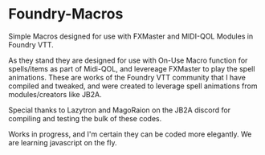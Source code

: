 # Foundry-Macros

Simple Macros designed for use with FXMaster and MIDI-QOL Modules in Foundry VTT.

As they stand they are designed for use with On-Use Macro function for spells/items as part of Midi-QOL, and levereage FXMaster to play the spell animations. These are works of the Foundry VTT community that I have compiled and tweaked, and were created to leverage spell animations from modules/creators like JB2A.

Special thanks to Lazytron and MagoRaion on the JB2A discord for compiling and testing the bulk of these codes.

Works in progress, and I'm certain they can be coded more elegantly. We are learning javascript on the fly.
